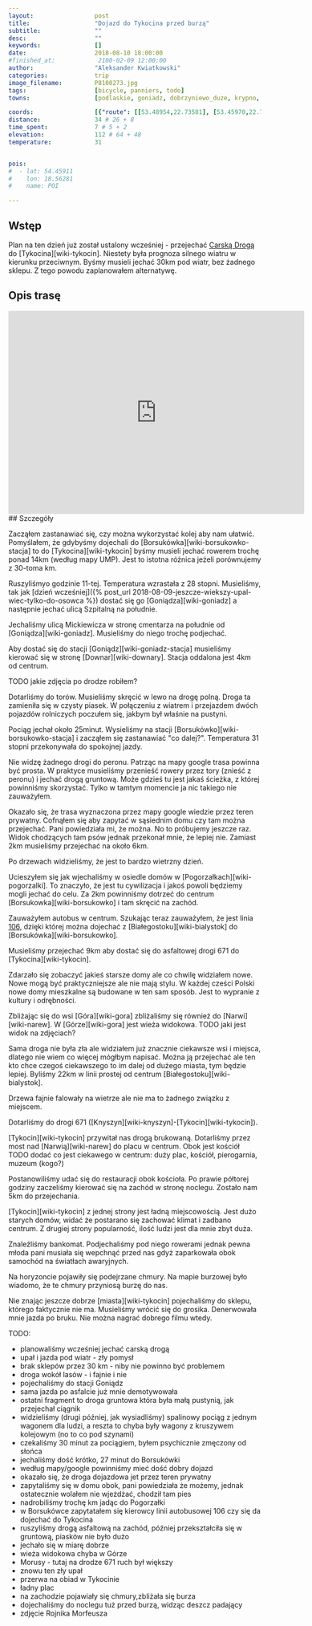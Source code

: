 ```yaml
---
layout:                 post
title:                  "Dojazd do Tykocina przed burzą"
subtitle:               ""
desc:                   ""
keywords:               []
date:                   2018-08-10 18:00:00
#finished_at:            2100-02-09 12:00:00
author:                 "Aleksander Kwiatkowski"
categories:             trip
image_filename:         P8100273.jpg
tags:                   [bicycle, panniers, todo]
towns:                  [podlaskie, goniadz, dobrzyniewo_duze, krypno, tykocin]

coords:                 [{"route": [[53.48954,22.73581], [53.45970,22.71556], [53.45960,22.72500]], "type": "bicycle"}, {"route": [[53.22275,22.93666], [53.22347,22.95005], [53.23970,22.93906], [53.23066,22.86336], [53.23518,22.80242], [53.22110,22.77650], [53.20589,22.77392], [53.20394,22.70938]], "type": "bicycle"}]
distance:               34 # 26 + 8
time_spent:             7 # 5 + 2
elevation:              112 # 64 + 48
temperature:            31


pois:
#  - lat: 54.45911
#    lon: 18.56281
#    name: POI

---
```


[wiki-carska-droga]: https://pl.wikipedia.org/wiki/Carska_Droga

## Wstęp

Plan na ten dzień już został ustalony wcześniej - przejechać [Carską Drogą][wiki-carska-droga]
do [Tykocina][wiki-tykocin]. Niestety była prognoza silnego wiatru w kierunku przeciwnym.
Byśmy musieli jechać 30km pod wiatr, bez żadnego sklepu. Z tego powodu zaplanowałem alternatywę.

## Opis trasę

<iframe height='405' width='590' frameborder='0' allowtransparency='true' scrolling='no' src='https://www.strava.com/activities/1763101981/embed/0a88248655f8fa565d8900508a5871909bc9ef9e'></iframe>
## Szczegóły

Zacząłem zastanawiać się, czy można wykorzystać kolej aby nam ułatwić.
Pomyślałem, że gdybyśmy dojechali do [Borsukówka][wiki-borsukowko-stacja]
to do [Tykocina][wiki-tykocin] byśmy musieli jechać rowerem trochę ponad 14km
(według mapy UMP). Jest to istotna różnica jeżeli porównujemy z 30-toma km.

Ruszyliśmyo godzinie 11-tej. Temperatura wzrastała z 28 stopni.
Musieliśmy, tak jak [dzień wcześniej]({% post_url 2018-08-09-jeszcze-wiekszy-upal-wiec-tylko-do-osowca %})
dostać się go [Goniądza][wiki-goniadz] a następnie jechać ulicą Szpitalną
na południe.

Jechaliśmy ulicą Mickiewicza w stronę cmentarza na południe od [Goniądza][wiki-goniadz].
Musieliśmy do niego trochę podjechać.

Aby dostać się do stacji [Goniądz][wiki-goniadz-stacja] musieliśmy kierować się
w stronę [Downar][wiki-downary]. Stacja oddalona jest 4km od centrum.

TODO jakie zdjęcia po drodze robiłem?

Dotarliśmy do torów. Musieliśmy skręcić w lewo na drogę polną. Droga ta zamieniła
się w czysty piasek. W połączeniu z wiatrem i przejazdem dwóch pojazdów rolniczych
poczułem się, jakbym był właśnie na pustyni.

Pociąg jechał około 25minut. Wysieliśmy na stacji [Borsukówko][wiki-borsukowko-stacja]
i zacząłem się zastanawiać "co dalej?". Temperatura 31 stopni przekonywała do
spokojnej jazdy.

Nie widzę żadnego drogi do peronu.
Patrząc na mapy google trasa powinna być prosta. W praktyce musieliśmy przenieść rowery
przez tory (znieść z peronu) i jechać drogą gruntową. Może gdzieś tu jest jakaś ścieżka,
z której powinniśmy skorzystać. Tylko w tamtym momencie ja nic takiego nie zauważyłem.

Okazało się, że trasa wyznaczona przez mapy google wiedzie przez teren prywatny.
Cofnąłem się aby zapytać w sąsiednim domu czy tam można przejechać. Pani powiedziała mi,
że można. No to próbujemy jeszcze raz. Widok chodzących tam psów jednak przekonał mnie,
że lepiej nie. Zamiast 2km musieliśmy przejechać na około 6km.

Po drzewach widzieliśmy, że jest to bardzo wietrzny dzień.

Ucieszyłem się jak wjechaliśmy w osiedle domów w [Pogorzałkach][wiki-pogorzalki].
To znaczyło, że jest tu cywilizacja i
jakoś powoli będziemy mogli jechać do celu. Za 2km powinniśmy dotrzeć do
centrum [Borsukowka][wiki-borsukowko] i tam skręcić na zachód.

[bialystok-106]: http://www.m2.rozkladzik.pl/bialystok/rozklad_jazdy.html?l=106

Zauważyłem autobus w centrum. Szukając teraz zauważyłem, że jest linia
[106][bialystok-106], dzięki której można dojechać z [Białegostoku][wiki-bialystok]
do [Borsukówka][wiki-borsukowko].

Musieliśmy przejechać 9km aby dostać się do asfaltowej drogi 671
do [Tykocina][wiki-tykocin].

Zdarzało się zobaczyć jakieś starsze domy ale co chwilę widziałem nowe.
Nowe mogą być praktyczniejsze ale nie mają stylu. W każdej cześci Polski
nowe domy mieszkalne są budowane w ten sam sposób. Jest to wypranie z kultury
i odrębności.

Zbliżając się do wsi [Góra][wiki-gora] zbliżaliśmy się również do [Narwi][wiki-narew].
W [Górze][wiki-gora] jest wieża widokowa. TODO jaki jest widok na zdjęciach?

Sama droga nie była zła ale widziałem już znacznie ciekawsze wsi i miejsca,
dlatego nie wiem co więcej mógłbym napisać. Można ją przejechać ale ten kto
chce czegoś ciekawszego to im dalej od dużego miasta, tym będzie lepiej.
Byliśmy 22km w linii prostej od centrum [Białegostoku][wiki-bialystok].

Drzewa fajnie falowały na wietrze ale nie ma to żadnego związku z miejscem.

Dotarliśmy do drogi 671 ([Knyszyn][wiki-knyszyn]-[Tykocin][wiki-tykocin]).

[Tykocin][wiki-tykocin] przywitał nas drogą brukowaną. Dotarliśmy przez
most nad [Narwią][wiki-narew] do placu w centrum. Obok jest kościół
TODO dodać co jest ciekawego w centrum: duży plac, kościół, pierogarnia, muzeum (kogo?)

Postanowiliśmy udać się do restauracji obok kościoła. Po prawie półtorej godziny
zaczeliśmy kierować się na zachód w stronę noclegu. Zostało nam 5km do przejechania.

[Tykocin][wiki-tykocin] z jednej strony jest ładną miejscowością. Jest dużo starych domów,
widać że postarano się zachować klimat i zadbano centrum. Z drugiej strony popularność,
ilość ludzi jest dla mnie zbyt duża.

Znaleźliśmy bankomat. Podjechaliśmy pod niego rowerami jednak pewna młoda pani
musiała się wepchnąć przed nas gdyż zaparkowała obok samochód na światłach awaryjnych.

Na horyzoncie pojawiły się podejrzane chmury. Na mapie burzowej było wiadomo,
że te chmury przyniosą burzę do nas.

Nie znając jeszcze dobrze [miasta][wiki-tykocin] pojechaliśmy do sklepu, którego
faktycznie nie ma. Musieliśmy wrócić się do grosika. Denerwowała mnie jazda
po bruku. Nie można nagrać dobrego filmu wtedy.


TODO:

* planowaliśmy wcześniej jechać carską drogą
* upał i jazda pod wiatr - zły pomysł
* brak sklepów przez 30 km - niby nie powinno być problemem
* droga wokół lasów - i fajnie i nie
* pojechaliśmy do stacji Goniądz
* sama jazda po asfalcie już mnie demotywowała
* ostatni fragment to droga gruntowa która była małą pustynią, jak przejechał ciągnik
* widzieliśmy (drugi później, jak wysiadliśmy) spalinowy pociąg z jednym wagonem dla ludzi, a reszta to chyba były wagony z kruszywem kolejowym (no to co pod szynami)
* czekaliśmy 30 minut za pociągiem, byłem psychicznie zmęczony od słońca
* jechaliśmy dość krótko, 27 minut do Borsukówki
* według mapy/google powinniśmy mieć dość dobry dojazd
* okazało się, że droga dojazdowa jet przez teren prywatny
* zapytaliśmy się w domu obok, pani powiedziała że możemy, jednak ostatecznie wolałem nie wjeżdżać, chodził tam pies
* nadrobiliśmy trochę km jadąc do Pogorzałki
* w Borsukówce zapytatałem się kierowcy linii autobusowej 106 czy się da dojechać do Tykocina
* ruszyliśmy drogą asfaltową na zachód, później przekształciła się w gruntową, piasków nie było dużo
* jechało się w miarę dobrze
* wieża widokowa chyba w Górze
* Morusy - tutaj na drodze 671 ruch był większy
* znowu ten zły upał
* przerwa na obiad w Tykocinie
* ładny plac
* na zachodzie pojawiały się chmury,zbliżała się burza
* dojechaliśmy do noclegu tuż przed burzą, widząc deszcz padający
* zdjęcie Rojnika Morfeusza

